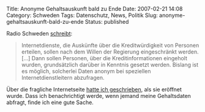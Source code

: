 Title: Anonyme Gehaltsauskunft bald zu Ende
Date: 2007-02-21 14:08
Category: Schweden
Tags: Datenschutz, News, Politik
Slug: anonyme-gehaltsauskunft-bald-zu-ende
Status: published

Radio Schweden
[schreibt](http://www.sr.se/cgi-bin/International/nyhetssidor/artikel.asp?ProgramID=2108&Nyheter=&format=1&artikel=1214939):

> Internetdienste, die Auskünfte über die Kreditwürdigkeit von Personen
> erteilen, sollen nach dem Willen der Regierung eingeschränkt werden.
> [...] Dann sollen Personen, über die Kreditinformationen eingeholt
> wurden, grundsätzlich darüber in Kenntnis gesetzt werden. Bislang ist
> es möglich, solcherlei Daten anonym bei speziellen
> Internetdienstleitern abzufragen.

Über die fragliche Internetseite [hatte ich
geschrieben](http://www.fiket.de/2006/11/27/einkommensauskunft-per-internet/),
als sie eröffnet wurde. Dass ich benachrichtigt werde, wenn jemand meine
Gehaltsdaten abfragt, finde ich eine gute Sache.

